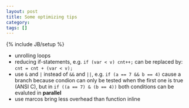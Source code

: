 ```yaml
---
layout: post
title: Some optimizing tips
category:
tags: []
---
```

{% include JB/setup %}

* unrolling loops
* reducing if-statements, e.g. `if (var < v) cnt++;` can be replaced by:
  `cnt = cnt + (var < v);`
* use `&` and `|` instead of `&&` and `||`, e.g. `if (a == 7 && b == 4)`
  cause a branch because condion can only be tested when the first one is true
  (ANSI C), but in `if ((a == 7) & (b == 4))` both conditions can be evaluted
  in **parallel**
* use marcos bring less overhead than function inline
